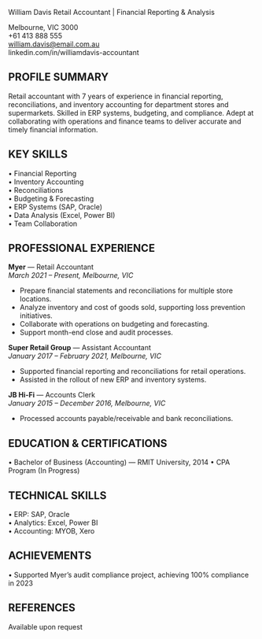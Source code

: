 William Davis
Retail Accountant | Financial Reporting & Analysis

Melbourne, VIC 3000  
+61 413 888 555  
william.davis@email.com.au  
linkedin.com/in/williamdavis-accountant

## PROFILE SUMMARY

Retail accountant with 7 years of experience in financial reporting, reconciliations, and inventory accounting for department stores and supermarkets. Skilled in ERP systems, budgeting, and compliance. Adept at collaborating with operations and finance teams to deliver accurate and timely financial information.

## KEY SKILLS

• Financial Reporting  
• Inventory Accounting  
• Reconciliations  
• Budgeting & Forecasting  
• ERP Systems (SAP, Oracle)  
• Data Analysis (Excel, Power BI)  
• Team Collaboration

## PROFESSIONAL EXPERIENCE

**Myer** — Retail Accountant  
_March 2021 – Present, Melbourne, VIC_

- Prepare financial statements and reconciliations for multiple store locations.
- Analyze inventory and cost of goods sold, supporting loss prevention initiatives.
- Collaborate with operations on budgeting and forecasting.
- Support month-end close and audit processes.

**Super Retail Group** — Assistant Accountant  
_January 2017 – February 2021, Melbourne, VIC_

- Supported financial reporting and reconciliations for retail operations.
- Assisted in the rollout of new ERP and inventory systems.

**JB Hi-Fi** — Accounts Clerk  
_January 2015 – December 2016, Melbourne, VIC_

- Processed accounts payable/receivable and bank reconciliations.

## EDUCATION & CERTIFICATIONS

• Bachelor of Business (Accounting) — RMIT University, 2014
• CPA Program (In Progress)

## TECHNICAL SKILLS

• ERP: SAP, Oracle  
• Analytics: Excel, Power BI  
• Accounting: MYOB, Xero

## ACHIEVEMENTS

• Supported Myer’s audit compliance project, achieving 100% compliance in 2023

## REFERENCES

Available upon request
